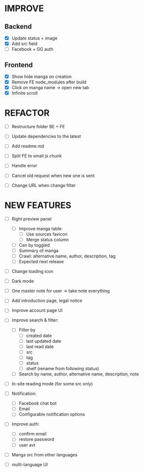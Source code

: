 # IMPROVE

## Backend
- [x] Update status + image
- [x] Add src field
- [ ] Facebook + GG auth

## Frontend
- [x] Show hide manga on creation
- [x] Remove FE node_modules after build
- [x] Click on manga name -> open new tab
- [x] Infinite scroll

# REFACTOR

- [ ] Restructure folder BE + FE

- [ ] Update dependencies to the latest

- [ ] Add readme.md

- [ ] Split FE to small js chunk 

- [ ] Handle error

- [ ] Cancel old request when new one is sent

- [ ] Change URL when change filter

# NEW FEATURES

- [ ] Right preview panel
    - [ ] Improve manga table:
        - [ ] Use sources favicon
        - [ ] Merge status column
    - [ ] Can by toggled
    - [ ] Summary of manga
    - [ ] Crawl: alternative name, author, description, tag
    - [ ] Expected next release
    
- [ ] Change loading icon

- [ ] Dark mode

- [ ] One master note for user -> take note everything

- [ ] Add introduction page, legal notice

- [ ] Improve account page UI

- [ ] Improve search & filter:
    - [ ] Filter by
        - [ ] created date
        - [ ] last updated date
        - [ ] last read date
        - [ ] src
        - [ ] tag
        - [ ] status
        - [ ] shelf (rename from following status)
    - [ ] Search by name, author, alternative name, description, note

- [ ] In-site reading mode (for some src only)

- [ ] Notification:
    - [ ] Facebook chat bot
    - [ ] Email
    - [ ] Configurable notification options

- [ ] Improve auth:
    - [ ] confirm email
    - [ ] restore password
    - [ ] user avt

- [ ] Manga src from other languages

- [ ] multi-language UI